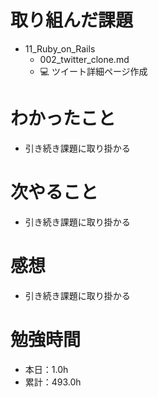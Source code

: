 # 取り組んだ課題
* 11_Ruby_on_Rails
  * 002_twitter_clone.md
  * 💻 ツイート詳細ページ作成

# わかったこと
* 引き続き課題に取り掛かる

# 次やること
* 引き続き課題に取り掛かる

# 感想
* 引き続き課題に取り掛かる

# 勉強時間
* 本日：1.0h
* 累計：493.0h